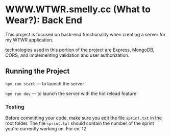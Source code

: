 # WWW.WTWR.smelly.cc (What to Wear?): Back End
This project is focused on back-end functionality when creating a server for my WTWR application.

technologies used in this portion of the project are Express, MongoDB, CORS, and implementing validation and user authorization.

## Running the Project
`npm run start` — to launch the server 

`npm run dev` — to launch the server with the hot reload feature

### Testing
Before committing your code, make sure you edit the file `sprint.txt` in the root folder. The file `sprint.txt` should contain the number of the sprint you're currently working on. For ex. 12
